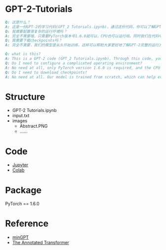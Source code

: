 # GPT-2-Tutorials
```markdown
Q: 这是什么？
A: 这是一份GPT-2的学习代码(GPT_2 Tutorials.ipynb)，通过这份代码，你可以了解GPT模型的构建方法以及训练和推理的过程，我们以加法运算和文本生成为例给出了GPT-2的运行结果。
Q: 我需要配置很复杂的运行环境吗？
A: 完全不需要哦，只需要PyTorch版本号1.6.0就可以，CPU也可以运行哈。同时我们在代码中给出了Colab链接(https://colab.research.google.com/drive/12RHUqxUffGz7-qGIGrbLvLkPZmfcl9tQ?usp=sharing)，你可以借助Colab的GPU资源更快地训练模型。
Q: 我需要下载checkpoints吗？
A: 完全不需要，我们的模型是从头开始训练，这样可以帮助大家更好地了解GPT-2完整的运行方式。
```
```markdown
Q: what is this?
A: This is a GPT-2 code (GPT_2 Tutorials.ipynb). Through this code, you can understand the construction method of the GPT model and the process of training and inference. We take the addition operation and text generation as an example to give the running result of GPT-2.
Q: Do I need to configure a complicated operating environment?
A: No need at all, only PyTorch version 1.6.0 is required, and the CPU can also run. At the same time we give the Colab link in the code (https://colab.research.google.com/drive/12RHUqxUffGz7-qGIGrbLvLkPZmfcl9tQ?usp=sharing), you can use Colab's GPU resources to train models faster.
Q: Do I need to download checkpoints?
A: No need at all. Our model is trained from scratch, which can help everyone better understand the complete operation of GPT-2.
```
# Structure
- GPT-2 Tutorials.ipynb
- input.txt
- images
  - Abstract.PNG
  - ......
# Code
* [Jupyter](https://github.com/wzy6642/GPT-2-Tutorials/blob/main/GPT_2%20Tutorials.ipynb)
* [Colab](https://colab.research.google.com/drive/12RHUqxUffGz7-qGIGrbLvLkPZmfcl9tQ?usp=sharing)
# Package
PyTorch == 1.6.0
# Reference
* [minGPT](https://github.com/karpathy/minGPT)
* [The Annotated Transformer](https://nlp.seas.harvard.edu/2018/04/03/attention.html)

